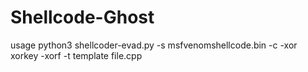 # Shellcode-Ghost

usage 
python3 shellcoder-evad.py -s msfvenomshellcode.bin -c  -xor xorkey -xorf -t template file.cpp
